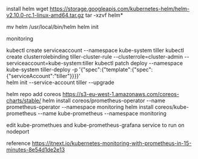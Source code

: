 

install helm 
wget https://storage.googleapis.com/kubernetes-helm/helm-v2.10.0-rc.1-linux-amd64.tar.gz
tar -xzvf helm*

mv helm /usr/local/bin/helm
helm init


monitoring 



kubectl create serviceaccount --namespace kube-system tiller
kubectl create clusterrolebinding tiller-cluster-rule --clusterrole=cluster-admin --serviceaccount=kube-system:tiller
kubectl patch deploy --namespace kube-system tiller-deploy -p '{"spec":{"template":{"spec":{"serviceAccount":"tiller"}}}}'      
helm init --service-account tiller --upgrade





helm repo add coreos https://s3-eu-west-1.amazonaws.com/coreos-charts/stable/
helm install coreos/prometheus-operator --name prometheus-operator --namespace monitoring
helm install coreos/kube-prometheus --name kube-prometheus --namespace monitoring



edit kube-promethues and kube-prometheus-grafana service to run on nodeport 

reference https://itnext.io/kubernetes-monitoring-with-prometheus-in-15-minutes-8e54d1de2e13

